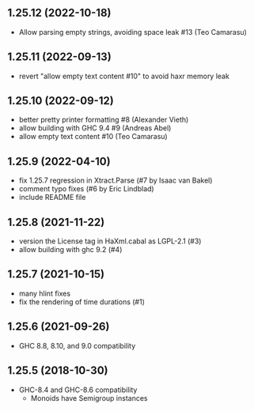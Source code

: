 ## 1.25.12 (2022-10-18)
- Allow parsing empty strings, avoiding space leak #13 (Teo Camarasu)

## 1.25.11 (2022-09-13)
- revert "allow empty text content #10" to avoid haxr memory leak

## 1.25.10 (2022-09-12)
- better pretty printer formatting #8 (Alexander Vieth)
- allow building with GHC 9.4 #9 (Andreas Abel)
- allow empty text content #10 (Teo Camarasu)

## 1.25.9 (2022-04-10)
- fix 1.25.7 regression in Xtract.Parse (#7 by Isaac van Bakel)
- comment typo fixes (#6 by Eric Lindblad)
- include README file

## 1.25.8 (2021-11-22)
- version the License tag in HaXml.cabal as LGPL-2.1 (#3)
- allow building with ghc 9.2 (#4)

## 1.25.7 (2021-10-15)
- many hlint fixes
- fix the rendering of time durations (#1)

## 1.25.6 (2021-09-26)

- GHC 8.8, 8.10, and 9.0 compatibility

## 1.25.5 (2018-10-30)

- GHC-8.4 and GHC-8.6 compatibility
  - Monoids have Semigroup instances
